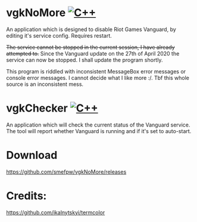 # vgkNoMore [![C++](https://img.shields.io/badge/language-C%2B%2B-%23f34b7d.svg)](https://en.wikipedia.org/wiki/C%2B%2B)
An application which is designed to disable Riot Games Vanguard, by editing it's service config.
Requires restart.

~~The service cannot be stopped in the current session, I have already attempted to.~~
Since the Vanguard update on the 27th of April 2020 the service can now be stopped. I shall update the program shortly.

This program is riddled with inconsistent MessageBox error messages or console error messages. I cannot decide what I like more :/.
Tbf this whole source is an inconsistent mess.

# vgkChecker [![C++](https://img.shields.io/badge/language-C%2B%2B-%23f34b7d.svg)](https://en.wikipedia.org/wiki/C%2B%2B)
An application which will check the current status of the Vanguard service. The tool will report whether Vanguard is running and if it's set to auto-start.

# Download
https://github.com/smefpw/vgkNoMore/releases

# Credits:
https://github.com/ikalnytskyi/termcolor
